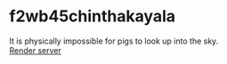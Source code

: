 # f2wb45chinthakayala<br>
It is physically impossible for pigs to look up into the sky.<br>
[Render server](https://f2wb45chinthakayala.onrender.com)
